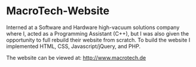 # MacroTech-Website
Interned at a Software and Hardware high-vacuum solutions company where I, acted as a Programming Assistant (C++), but I was also given the opportunity to full rebuild their website from scratch. To build the website I implemented HTML, CSS, Javascript/jQuery, and PHP. 

The website can be viewed at: http://www.macrotech.de
